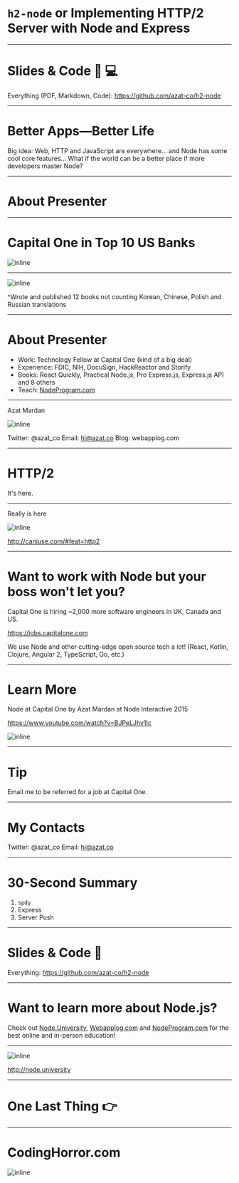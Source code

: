 # `h2-node` or Implementing HTTP/2 Server with Node and Express

---


# Slides & Code :page_facing_up: 💻

Everything (PDF, Markdown, Code): <https://github.com/azat-co/h2-node>

---

# Better Apps—Better Life

Big idea: Web, HTTP and JavaScript are everywhere... and Node has some cool core features... What if the world can be a better place if more developers master Node?

---

# About Presenter

---

# Capital One in Top 10 US Banks

![inline](images/commercial.gif)

---

![inline](images/azats-books-covers.png)

^Wrote and published 12 books not counting Korean, Chinese, Polish and Russian translations

---

# About Presenter

* Work: Technology Fellow at Capital One (kind of a big deal)
* Experience: FDIC, NIH, DocuSign, HackReactor and Storify
* Books: React Quickly, Practical Node.js, Pro Express.js, Express.js API and 8 others
* Teach: [NodeProgram.com](http://NodeProgram.com)


---

Azat Mardan

![inline](images/azat.jpeg)

Twitter: @azat_co
Email: hi@azat.co
Blog: webapplog.com

---

# HTTP/2

It's here.


---


Really is here

![inline](images/h2-is-here.png)

<http://caniuse.com/#feat=http2>


---

# Want to work with Node but your boss won't let you?

Capital One is hiring ~2,000 more software engineers in UK, Canada and US.

<https://jobs.capitalone.com>

We use Node and other cutting-edge open source tech a lot! (React, Kotlin, Clojure, Angular 2, TypeScript, Go, etc.)


---

# Learn More

Node at Capital One by Azat Mardan at Node Interactive 2015

<https://www.youtube.com/watch?v=BJPeLJhv1Ic>

![inline](images/node-capital-one.png)


---

# Tip

Email me to be referred for a job at Capital One.

---

# My Contacts

Twitter: @azat_co
Email: hi@azat.co

---


# 30-Second Summary

1. `spdy`
1. Express
1. Server Push

---


# Slides & Code :page_facing_up:

Everything: <https://github.com/azat-co/h2-node>

---



# Want to learn more about Node.js?

Check out [Node.University](http://node.university), [Webapplog.com](http://webapplog.com) and [NodeProgram.com](http://NodeProgram.com) for the best online and in-person education!


---



![inline](images/nu.png)

<http://node.university>

---

# One Last Thing 👉

---

# CodingHorror.com

![inline](images/atwoods_law.png)
